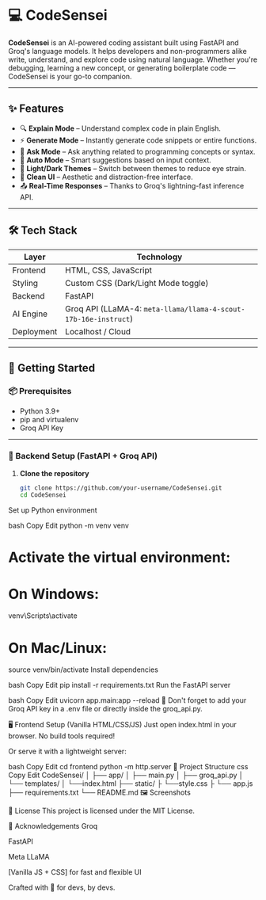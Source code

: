 # 💻 CodeSensei

**CodeSensei** is an AI-powered coding assistant built using FastAPI and Groq's language models. It helps developers and non-programmers alike write, understand, and explore code using natural language. Whether you're debugging, learning a new concept, or generating boilerplate code — CodeSensei is your go-to companion.

---

## ✨ Features

- 🔍 **Explain Mode** – Understand complex code in plain English.
- ⚡ **Generate Mode** – Instantly generate code snippets or entire functions.
- 💬 **Ask Mode** – Ask anything related to programming concepts or syntax.
- 🤖 **Auto Mode** – Smart suggestions based on input context.
- 🌙 **Light/Dark Themes** – Switch between themes to reduce eye strain.
- 🧼 **Clean UI** – Aesthetic and distraction-free interface.
- 📤 **Real-Time Responses** – Thanks to Groq's lightning-fast inference API.

---

## 🛠️ Tech Stack

| Layer     | Technology                             |
|-----------|-----------------------------------------|
| Frontend  | HTML, CSS, JavaScript                   |
| Styling   | Custom CSS (Dark/Light Mode toggle)     |
| Backend   | FastAPI                                 |
| AI Engine | Groq API (LLaMA-4: `meta-llama/llama-4-scout-17b-16e-instruct`) |
| Deployment| Localhost / Cloud                       |

---

## 🚀 Getting Started

### 📦 Prerequisites

- Python 3.9+
- pip and virtualenv
- Groq API Key

---

### 🧠 Backend Setup (FastAPI + Groq API)

1. **Clone the repository**
   ```bash
   git clone https://github.com/your-username/CodeSensei.git
   cd CodeSensei

Set up Python environment

bash
Copy
Edit
python -m venv venv
# Activate the virtual environment:
# On Windows:
venv\Scripts\activate
# On Mac/Linux:
source venv/bin/activate
Install dependencies

bash
Copy
Edit
pip install -r requirements.txt
Run the FastAPI server

bash
Copy
Edit
uvicorn app.main:app --reload
🔐 Don't forget to add your Groq API key in a .env file or directly inside the groq_api.py.

🖥️ Frontend Setup (Vanilla HTML/CSS/JS)
Just open index.html in your browser. No build tools required!

Or serve it with a lightweight server:

bash
Copy
Edit
cd frontend
python -m http.server
📁 Project Structure
css
Copy
Edit
CodeSensei/
│
├── app/
│   ├── main.py
│   ├── groq_api.py
│   └── templates/
│       └──index.html
├── static/
├ └──style.css
├ └── app.js
├── requirements.txt
└── README.md
🖼️ Screenshots


📄 License
This project is licensed under the MIT License.

🙌 Acknowledgements
Groq

FastAPI

Meta LLaMA

[Vanilla JS + CSS] for fast and flexible UI

Crafted with 💙 for devs, by devs.
